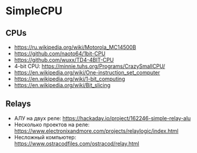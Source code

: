 # SimpleCPU

## CPUs

* https://ru.wikipedia.org/wiki/Motorola_MC14500B
* https://github.com/naoto64/1bit-CPU
* https://github.com/wuxx/TD4-4BIT-CPU
* 4-bit CPU: https://minnie.tuhs.org/Programs/CrazySmallCPU/
* https://en.wikipedia.org/wiki/One-instruction_set_computer
* https://en.wikipedia.org/wiki/1-bit_computing
* https://en.wikipedia.org/wiki/Bit_slicing

## Relays

* АЛУ на двух реле: https://hackaday.io/project/162246-simple-relay-alu
* Несколько проектов на реле: https://www.electronixandmore.com/projects/relaylogic/index.html
* Несложный компьютер: https://www.ostracodfiles.com/ostracod/relay.html
  
